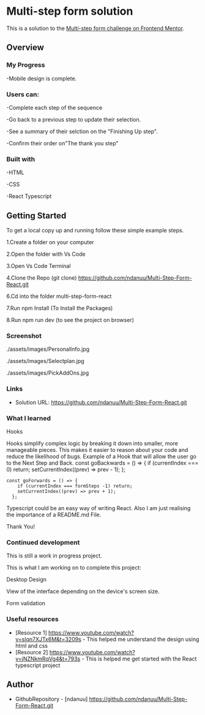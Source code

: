 # Multi-step form solution

This is a solution to the [Multi-step form challenge on Frontend Mentor](https://www.frontendmentor.io/challenges/multistep-form-YVAnSdqQBJ).

## Overview

### My Progress
-Mobile design is complete.
### Users can:
-Complete each step of the sequence

-Go back to a previous step to update their selection.

-See a summary of their selction on the "Finishing Up step".

-Confirm their order on"The thank you step"




### Built with
-HTML

-CSS

-React Typescript

## Getting Started
To get a local copy up and running follow these simple example steps.

1.Create a folder on your computer

2.Open the folder with Vs Code

3.Open Vs Code Terminal

4.Clone the Repo    (git clone) https://github.com/ndanuu/Multi-Step-Form-React.git

6.Cd into the folder multi-step-form-react

7.Run npm Install (To Install the Packages)

8.Run npm run dev (to see the project on browser)


### Screenshot
./assets/images/PersonalInfo.jpg

./assets/images/Selectplan.jpg

./assets/images/PickAddOns.jpg


### Links
- Solution URL: https://github.com/ndanuu/Multi-Step-Form-React.git



### What I learned
 Hooks 

 Hooks  simplify complex logic by breaking it down into smaller, more manageable pieces. This  makes it easier to reason about your code and reduce the likelihood of bugs.
Example of a Hook that will allow the user go to the Next Step and Back.
 const goBackwards = () => {
        if (currentIndex === 0) return;
        setCurrentIndex((prev) => prev - 1);
      };

  
    const goForwards = () => {
        if (currentIndex === formSteps -1) return;
        setCurrentIndex((prev) => prev + 1);
      };

 Typescript could be an easy way of writing React.
 Also I am just realising the importance of a README.md File.

 Thank You!



### Continued development
This is still a work in progress project.

This is what I am working on to complete this project:

Desktop Design

View of the interface depending on the device's screen size.

Form validation


### Useful resources

- [Resource 1] https://www.youtube.com/watch?v=slqn7XJTx6M&t=3209s - This helped me understand the design using html and css
- [Resource 2] https://www.youtube.com/watch?v=jNZNkmRqVg4&t=793s - This is helped me get started with the React typescript project

## Author

- GithubRepository - [ndanuu] https://github.com/ndanuu/Multi-Step-Form-React.git


